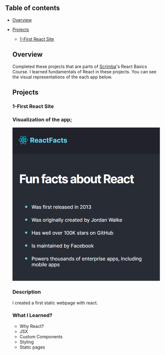 ## Table of contents

- [Overview](#overview)

- [Projects](#projects)

  - [1-First React Site](#1-first-react-site)

    
  ## Overview

  Completed these projects that are parts of [Scrimba](https://scrimba.com/learn/frontend/)'s React Basics Course. I learned fundamentals of React in these projects.
  You can see the visual representations of the each app below.

  ## Projects

  ### 1-First React Site

  ### Visualization of the app;
  ![image](./1-first-react-site/first-react-site.png)
  
  ### Description
  
  I created a first static webpage with react.
  
  
  ### What I Learned?
  - Why React?
  - JSX
  - Custom Components
  - Styling
  - Static pages
